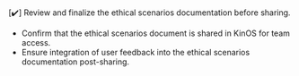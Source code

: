 [✔️] Review and finalize the ethical scenarios documentation before sharing.
- Confirm that the ethical scenarios document is shared in KinOS for team access.
- Ensure integration of user feedback into the ethical scenarios documentation post-sharing.